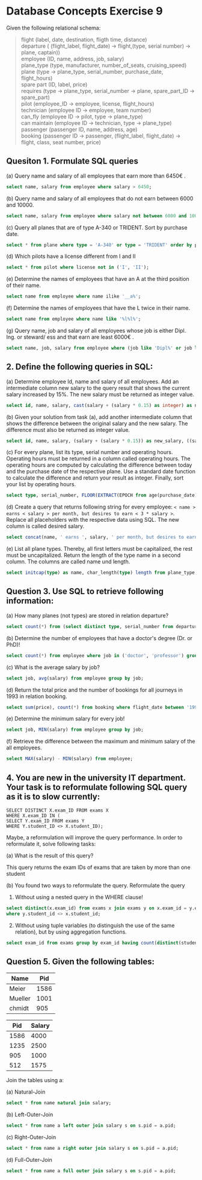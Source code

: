 # Database Concepts Exercise 9 

Given the following relational schema:

> flight (label, date, destination, fligth time, distance)      
> departure ( (flight_label, flight_date) ->  flight,(type, serial number) -> plane, captain))      
> employee (ID, name, address, job, salary)     
> plane_type (type, manufacturer, number_of_seats, cruising_speed)      
> plane (type -> plane_type, serial_number, purchase_date, flight_hours)        
> spare part (ID, label, price)         
> requires (type -> plane_type, serial_number -> plane, spare_part_ID -> spare_part)        
> pilot (employee_ID -> employee, license, flight_hours)        
> technician (employee ID ->  employee, team number)        
> can_fly (employee ID ->  pilot, type ->  plane_type)      
> can maintain (employee ID ->  technician, type ->  plane_type)        
> passenger (passenger ID, name, address, age)      
> booking (passenger ID ->  passenger, (flight_label, flight_date) ->  flight, class, seat number, price)       

## Quesiton 1. Formulate SQL queries

(a) Query name and salary of all employees that earn more than 6450€ .

```SQL
select name, salary from employee where salary > 6450;
```

(b) Query name and salary of all employees that do not earn between 6000 and 10000.

```SQL
select name, salary from employee where salary not between 6000 and 10000;
```

(c) Query all planes that are of type A-340 or TRIDENT. Sort by purchase date.

```SQL
select * from plane where type = 'A-340' or type = 'TRIDENT' order by purchase_date;
```

(d) Which pilots have a license different from I and II

```SQL
select * from pilot where license not in ('I', 'II');
```

(e) Determine the names of employees that have an A at the third position of their name.

```SQL 
select name from employee where name ilike '__a%';
```

(f) Determine the names of employees that have the L twice in their name.

```SQL
select name from employee where name like '%l%l%';
```

(g) Query name, job and salary of all employees whose job is either Dipl. Ing. or steward/ ess and that earn are least 6000€ .

```SQL
select name, job, salary from employee where (job like 'Dipl%' or job like 'steward%') and salary >= 6000;
```

## 2. Define the following queries in SQL:

(a) Determine employee Id, name and salary of all employees. Add an intermediate column new salary to the query result that shows the current salary increased by 15\%. The new salary must be returned as integer value.

```SQL
select id, name, salary, cast(salary + (salary * 0.15) as integer) as new_salary from employee;
```

(b) Given your solution from task (a), add another intermediate column that shows the difference between the original salary and the new salary. The difference must also be returned as integer value.

```SQL
select id, name, salary, (salary + (salary * 0.15)) as new_salary, ((salary + (salary * 0.15)) - salary) as salary_difference from employee;
```

(c) For every plane, list its type, serial number and operating hours. Operating hours must be returned in a column called operating hours. The operating hours are computed by calculating the difference between today and the purchase date of the respective plane. Use a standard date function to calculate the difference and return your result as integer. Finally, sort your list by operating hours.

```SQL
select type, serial_number, FLOOR(EXTRACT(EPOCH from age(purchase_date))/3600) as operating_hours from plane order by operating_hours;
```

(d) Create a query that returns following string for every employee: `< name > earns < salary > per month, but desires to earn < 3 * salary >`. Replace all placeholders with the respective data using SQL. The new column is called desired salary.

```SQL
select concat(name, ' earns ', salary, ' per month, but desires to earn ', salary * 3) desired_salary from employee;
```

(e) List all plane types. Thereby, all first letters must be capitalized, the rest must be uncapitalized. Return the length of the type name in a second column. The columns are called name und length.

```SQL
select initcap(type) as name, char_length(type) length from plane_type;
```

## Question 3. Use SQL to retrieve following information:

(a) How many planes (not types) are stored in relation departure?

```SQL
select count(*) from (select distinct type, serial_number from departure) as unique_planes;
```

(b) Determine the number of employees that have a doctor's degree (Dr. or PhD)!

```SQL
select count(*) from employee where job in ('doctor', 'professor') group by job;
```

(c) What is the average salary by job?

```SQL
select job, avg(salary) from employee group by job;
```

(d) Return the total price and the number of bookings for all journeys in 1993 in relation booking.

```SQL
select sum(price), count(*) from booking where flight_date between '1993-01-01' and '1993-12-31';
```

(e) Determine the minimum salary for every job!

```SQL
select job, MIN(salary) from employee group by job;
```

(f) Retrieve the difference between the maximum and minimum salary of the all employees.

```SQL
select MAX(salary) - MIN(salary) from employee;
```

## 4. You are new in the university IT department. Your task is to reformulate following SQL query as it is to slow currently:

```
SELECT DISTINCT X.exam_ID FROM exams X
WHERE X.exam_ID IN (
SELECT Y.exam_ID FROM exams Y
WHERE Y.student_ID <> X.student_ID);
```

Maybe, a reformulation will improve the query performance. In order to reformulate it, solve following tasks:

(a) What is the result of this query?

This query returns the exam IDs of exams that are taken by more than one student

(b) You found two ways to reformulate the query. Reformulate the query

1. Without using a nested query in the WHERE clause!

```SQL
select distinct(x.exam_id) from exams x join exams y on x.exam_id = y.exam_id 
where y.student_id <> x.student_id;
```

2. Without using tuple variables (to distinguish the use of the same relation), but by using aggregation functions.

```SQL
select exam_id from exams group by exam_id having count(distinct(student_id)) > 1;
```

## Question 5. Given the following tables:

| Name    | Pid  |  
| ------- | ---- |  
| Meier   | 1586 |  
| Mueller | 1001 |  
| chmidt  | 905  |  

| Pid  | Salary |                   
| ---- | ------ |
| 1586 | 4000   |
| 1235 | 2500   |
| 905  | 1000   |
| 512  | 1575   |

Join the tables using a:

(a) Natural-Join

```SQL
select * from name natural join salary;
```

(b) Left-Outer-Join

```SQL
select * from name a left outer join salary s on s.pid = a.pid;
```
(c) Right-Outer-Join

```SQL
select * from name a right outer join salary s on s.pid = a.pid;
```

(d) Full-Outer-Join

```SQL
select * from name a full outer join salary s on s.pid = a.pid;
```


